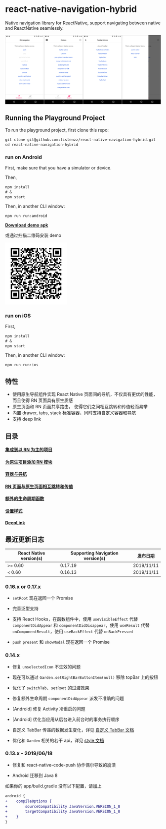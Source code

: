 # react-native-navigation-hybrid

Native navigation library for ReactNative, support navigating between native and ReactNative seamlessly.

![navigation-android](./screenshot/android.png)

## Running the Playground Project

To run the playground project, first clone this repo:

```shell
git clone git@github.com:listenzz/react-native-navigation-hybrid.git
cd react-native-navigation-hybrid
```

### run on Android

First, make sure that you have a simulator or device.

Then,

```shell
npm install
# &
npm start
```

Then, in another CLI window:

```shell
npm run run:android
```

[**Download demo apk**](https://raw.githubusercontent.com/listenzz/react-native-navigation-hybrid/master/screenshot/app-release.apk)

或通过扫描二维码安装 demo

![demo-qrcode](./screenshot/demo-qrcode.png)

### run on iOS

First,

```shell
npm install
# &
npm start
```

Then, in another CLI window:

```shell
npm run run:ios
```

## 特性

<a name="migrate-react"></a>

- 使用原生导航组件实现 React Native 页面间的导航，不仅具有更优的性能，而且使得 RN 页面具有原生质感
- 原生页面和 RN 页面共享路由， 使得它们之间相互跳转和传值轻而易举
- 内置 drawer, tabs, stack 标准容器，同时支持自定义容器和导航
- 支持 deep link

## 目录

#### [集成到以 RN 为主的项目](./doc/integration-react.md)

#### [为原生项目添加 RN 模块](./doc/integration-native.md)

#### [容器与导航](./doc/navigation.md)

#### [RN 页面与原生页面相互跳转和传值](./doc/pass-and-return-value.md)

#### [额外的生命周期函数](./doc/lifecycle.md)

#### [设置样式](./doc/style.md)

#### [DeepLink](./doc/deeplink.md)

## 最近更新日志

| React Native version(s) | Supporting Navigation version(s) | 发布日期   |
| ----------------------- | -------------------------------- | ---------- |
| >= 0.60                 | 0.17.19                          | 2019/11/11 |
| < 0.60                  | 0.16.13                          | 2019/11/11 |

### 0.16.x or 0.17.x

- `setRoot` 现在返回一个 Promise

- 完善泛型支持

- 支持 React Hooks，在函数组件中，使用 `useVisibleEffect` 代替 `componentDidAppear` 和 `componentDidDisappear`，使用 `useResult` 代替 `onComponentResult`，使用 `useBackEffect` 代替 `onBackPressed`

- `push` `present` 和 `showModal` 现在返回一个 Promise

### 0.14.x

- 修复 `unselectedIcon` 不生效的问题

- 现在可以通过 `Garden.setRightBarButtonItem(null)` 移除 topBar 上的按钮

- 优化了 `switchTab`、`setRoot` 的过渡效果

- 修复额外生命周期 `componentDidAppear` 派发不准确的问题

- [Android] 修复 Activity 冷重启的问题

- [Android] 优化当应用从后台进入前台时的事务执行顺序

- 自定义 TabBar 传递的数据发生变化，详见 [自定义 TabBar 文档](./doc/custom-tabbar.md)

- 优化和 `Garden` 相关的若干 api，详见 [style 文档](./doc/style.md)

### 0.13.x - 2019/06/18

- 修复和 react-native-code-push 协作偶尔导致的崩溃

- Android 迁移到 Java 8

如果你的 app/build.gradle 没有以下配置，请加上

```diff
android {
+    compileOptions {
+        sourceCompatibility JavaVersion.VERSION_1_8
+        targetCompatibility JavaVersion.VERSION_1_8
+    }
}
```
